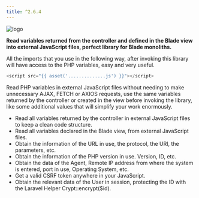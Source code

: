 ```yaml
---
title: ^2.6.4
---
```


![logo](https://user-images.githubusercontent.com/91748598/236917119-68ae265f-56b4-433e-a0f4-4379c2e93e99.png)

**Read variables returned from the controller and defined in the Blade view into external JavaScript files, perfect library for Blade monoliths.**

All the imports that you use in the following way, after invoking this library will have access to the PHP variables, easy and very useful.

```javascript
<script src="{{ asset('..............js') }}"></script>
```

Read PHP variables in external JavaScript files without needing to make unnecessary AJAX, FETCH or AXIOS requests, use the same variables returned by the controller or created in the view before invoking the library, like some additional values that will simplify your work enormously.

- Read all variables returned by the controller in external JavaScript files to keep a clean code structure.
- Read all variables declared in the Blade view, from external JavaScript files.
- Obtain the information of the URL in use, the protocol, the URI, the parameters, etc.
- Obtain the information of the PHP version in use. Version, ID, etc.
- Obtain the data of the Agent, Remote IP address from where the system is entered, port in use, Operating System, etc.
- Get a valid CSRF token anywhere in your JavaScript.
- Obtain the relevant data of the User in session, protecting the ID with the Laravel Helper Crypt::encrypt($id).